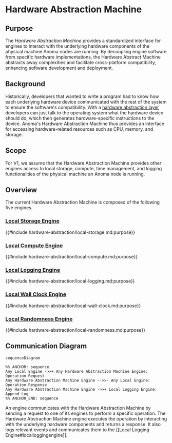 # Hardware Abstraction Machine

## Purpose
The *Hardware Abstraction Machine* provides a standardized interface for engines 
to interact with the underlying hardware components of the physical machine Anoma nodes are running.
By decoupling engine software from specific hardware implementations, 
the Hardware Abstract Machine abstracts away complexities and facilitate cross-platform compatibility, enhancing software
development and deployment. 

## Background
Historically, developers that wanted to write a program had to know how each underlying hardware device communicated with
the rest of the system to ensure the software's compatibility. With a [hardware abstraction layer](https://en.wikipedia.org/wiki/Hardware_abstraction)
developers can just talk to the operating system what the hardware device should do, 
which then generates hardware-specific instructions to the device.
Anoma's Hardware Abstraction Machine thus provides an interface for accessing hardware-related
resources such as CPU, memory, and storage. 

## Scope
For V1, we assume that the Hardware Abstraction Machine provides other engines access to local storage, compute, time management, and logging functionalities
of the physical machine an Anoma node is running. 


## Overview
The current Hardware Abstraction Machine is composed of the following five engines.

### [Local Storage Engine](hardware-abstraction/local-storage.md#purpose)

{{#include hardware-abstraction/local-storage.md:purpose}}

### [Local Compute Engine](hardware-abstraction/local-compute.md#purpose)

{{#include hardware-abstraction/local-compute.md:purpose}}

### [Local Logging Engine](hardware-abstraction/local-logging.md#purpose)

{{#include hardware-abstraction/local-logging.md:purpose}}

### [Local Wall Clock Engine](hardware-abstraction/local-wall-clock.md#purpose)

{{#include hardware-abstraction/local-wall-clock.md:purpose}}

### [Local Randomness Engine](hardware-abstraction/local-randomness.md#purpose)

{{#include hardware-abstraction/local-randomness.md:purpose}}


## Communication Diagram
<!-- ANCHOR: messages -->
```mermaid
sequenceDiagram

%% ANCHOR: sequence
Any Local Engine ->>+ Any Hardware Abstraction Machine Engine: Operation Request
Any Hardware Abstraction Machine Engine -->>- Any Local Engine: Operation Response
Any Hardware Abstraction Machine Engine ->>+ Local Logging Engine: Append Log
%% ANCHOR_END: sequence
```

<!-- ANCHOR_END: messages -->
An engine communicates with the Hardware Abstraction Machine by sending a request to one of its engines 
to perform a specific operation. 
The Hardware Abstraction Machine engine executes the operation by interacting with the underlying hardware
components and returns a response.
It also logs relevant events and communicates them to the [[Local Logging Engine#localloggingengine]]. 